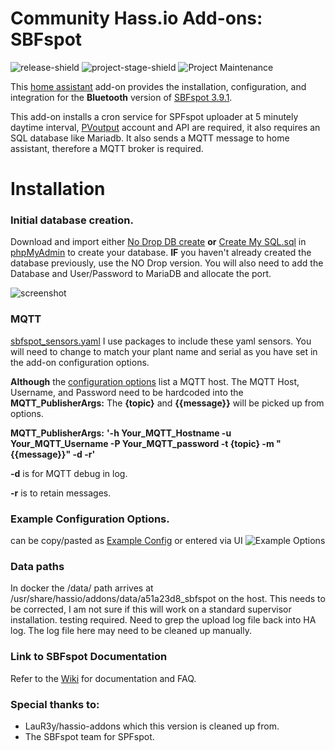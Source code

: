 # Community Hass.io Add-ons: SBFspot

![release-shield] ![project-stage-shield] ![Project Maintenance][maintenance-shield]

This [home assistant](https://www.home-assistant.io/getting-started/) add-on provides the installation, configuration, and integration for the **Bluetooth** version of [SBFspot 3.9.1](https://github.com/habuild/hassio-addons/tree/master/sbfspot).

This add-on installs a cron service for SPFspot uploader at 5 minutely daytime interval, [PVoutput](https://pvoutput.org/) account and API are required, it also requires an SQL database like Mariadb. 
It also sends a MQTT message to home assistant, therefore a MQTT broker is required.

# Installation

### Initial database creation.
Download and import either [No Drop DB create](https://github.com/habuild/hassio-addons/blob/master/sbfspot/CreateMySQLDB_no_drop.sql) **or** [Create My SQL.sql](https://github.com/SBFspot/SBFspot/blob/master/SBFspot/CreateMySQLDB.sql) in [phpMyAdmin](https://github.com/hassio-addons/addon-phpmyadmin) to create your database. **IF** you haven't already created the database previously, use the NO Drop version. You will also need to add the Database and User/Password to MariaDB and allocate the port.

![screenshot](https://raw.githubusercontent.com/habuild/hassio-addons/master/images/MariaDB%20setup.PNG)

### MQTT 
[sbfspot_sensors.yaml](https://github.com/habuild/hassio-addons/blob/master/sbfspot/sbfspot_sensors.yaml) I use packages to include these yaml sensors. You will need to change to match your plant name and serial as you have set in the add-on configuration options. 

**Although** the [configuration options](https://github.com/habuild/hassio-addons/blob/master/sbfspot/Example_Config.yaml) list a MQTT host. The MQTT Host, Username, and Password need to be hardcoded into the **MQTT_PublisherArgs:** The **{topic}** and **{{message}}** will be picked up from options. 

**MQTT_PublisherArgs:** **'-h Your_MQTT_Hostname -u Your_MQTT_Username -P Your_MQTT_password -t {topic} -m "{{message}}" -d -r'**

**-d** is for MQTT debug in log.

**-r** is to retain messages.


### Example Configuration Options.
can be copy/pasted as [Example Config](https://github.com/habuild/hassio-addons/blob/master/sbfspot/Example_Config.yaml) or entered via UI 
![Example Options](https://raw.githubusercontent.com/habuild/hassio-addons/master/images/Example_config_png.PNG) 

### Data paths 
In docker the /data/ path arrives at /usr/share/hassio/addons/data/a51a23d8_sbfspot	on the host. This needs to be corrected, I am not sure if this will work on a standard supervisor installation. testing required. Need to grep the upload log file back into HA log. The log file here may need to be cleaned up manually.

### **Link to SBFspot Documentation**
Refer to the [Wiki](https://github.com/SBFspot/SBFspot/wiki) for documentation and FAQ.

### **Special thanks to:**
* LauR3y/hassio-addons which this version is cleaned up from.
* The SBFspot team for SPFspot.



[release]: https://github.com/habuild/hassio-addons/tree/master/sbfspot/v2022.1.1
[release-shield]: https://img.shields.io/badge/version-v2022.1.1-blue.svg
[project-stage-shield]: https://img.shields.io/badge/project%20stage-experimental-yellow.svg
[maintenance-shield]: https://img.shields.io/maintenance/yes/2022.svg

